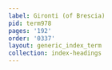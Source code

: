 ```yaml
---
label: Gironti (of Brescia)
pid: term978
pages: '192'
order: '0337'
layout: generic_index_term
collection: index-headings
---
```

